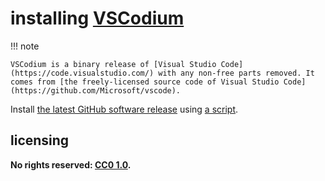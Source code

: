 # installing [VSCodium]

!!! note
    
    VSCodium is a binary release of [Visual Studio Code](https://code.visualstudio.com/) with any non-free parts removed. It comes from [the freely-licensed source code of Visual Studio Code](https://github.com/Microsoft/vscode).

Install [the latest GitHub software release](https://github.com/VSCodium/vscodium/releases) using [a script](islGHsr.md).

## licensing
**No rights reserved: [CC0 1.0](https://creativecommons.org/publicdomain/zero/1.0/).**

[VSCodium]: https://github.com/VSCodium/vscodium
